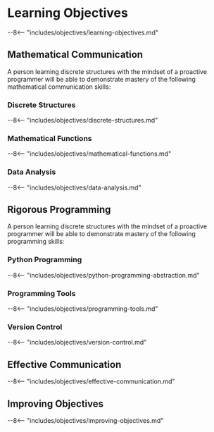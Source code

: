 # Learning Objectives

--8<-- "includes/objectives/learning-objectives.md"

## Mathematical Communication

A person learning discrete structures with the mindset of a proactive programmer
will be able to demonstrate mastery of the following mathematical communication
skills:

### Discrete Structures

--8<-- "includes/objectives/discrete-structures.md"

### Mathematical Functions

--8<-- "includes/objectives/mathematical-functions.md"

### Data Analysis

--8<-- "includes/objectives/data-analysis.md"

## Rigorous Programming

A person learning discrete structures with the mindset of a proactive programmer
will be able to demonstrate mastery of the following programming skills:

### Python Programming

--8<-- "includes/objectives/python-programming-abstraction.md"

### Programming Tools

--8<-- "includes/objectives/programming-tools.md"

### Version Control

--8<-- "includes/objectives/version-control.md"

## Effective Communication

--8<-- "includes/objectives/effective-communication.md"

## Improving Objectives

--8<-- "includes/objectives/improving-objectives.md"

[^1]: See [Robert Talbert](https://rtalbert.org/)'s article entitled [How to
  Write Learning
  Objectives](https://rtalbert.org/how-to-write-learning-objectives/) for more
  details about how to design learning objectives for a academic course. From
  your perspective what does it mean to write learning objectives that are both
  clear and measurable?
